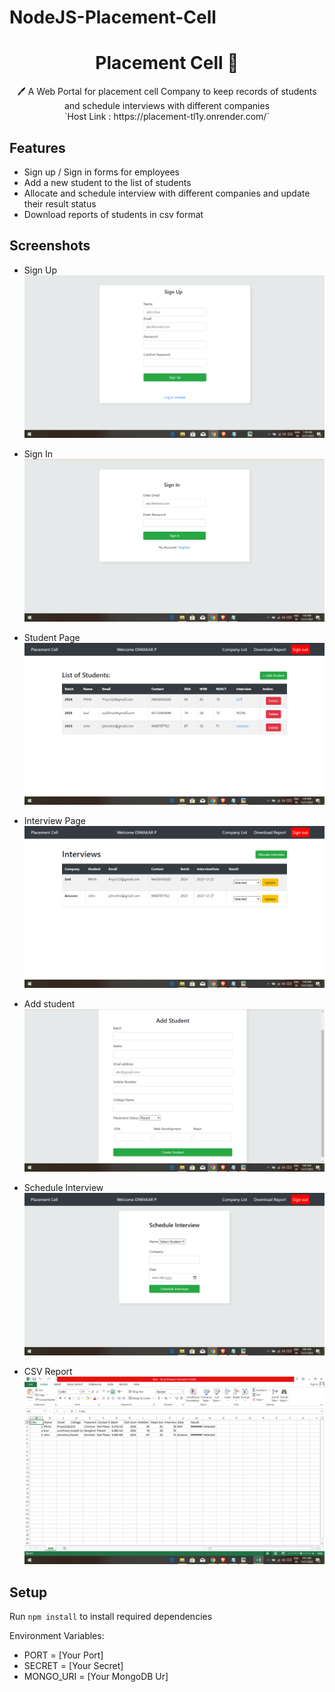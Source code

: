 # NodeJS-Placement-Cell
 <h1 align="center">Placement Cell  📝</h1> 
<p align="center">
 🖊️ A Web Portal for placement cell Company to keep records of students and schedule interviews with different companies <br>
 `Host Link : https://placement-tl1y.onrender.com/`
</p>

## Features

- Sign up / Sign in forms for employees
- Add a new student to the list of students
- Allocate and schedule interview with different companies and update their result status
- Download reports of students in csv format

## Screenshots

- Sign Up
  ![Sign-Up](./images/2.PNG)

- Sign In
  ![Sign-In](./images/1.PNG)

- Student Page
  ![Student-Page](./images/3.PNG)

- Interview Page
  ![Interview-Page](./images/4.PNG)

- Add student
  ![Add-Student](./images/5.PNG)

- Schedule Interview
  ![Interview](./images/6.PNG)

- CSV Report
  ![Report](./images/7.PNG)

## Setup

Run `npm install` to install required dependencies

Environment Variables:

- PORT = [Your Port]
- SECRET = [Your Secret]
- MONGO_URI = [Your MongoDB Ur]
